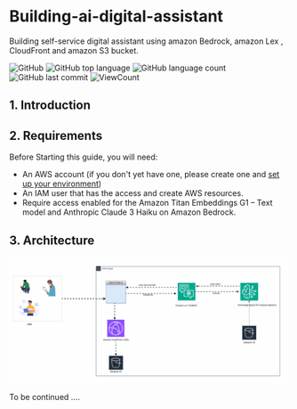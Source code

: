 # Building-ai-digital-assistant
Building self-service digital assistant using amazon Bedrock, amazon Lex , CloudFront and amazon S3 bucket.

![GitHub](https://img.shields.io/github/license/fermat01/Building-ai-digital-assistant?style=flat)
![GitHub top language](https://img.shields.io/github/languages/top/fermat01/Building-ai-digital-assistant?style=flat)
![GitHub language count](https://img.shields.io/github/languages/count/fermat01/Building-ai-digital-assistant?style=flat)
![GitHub last commit](https://img.shields.io/github/last-commit/fermat01/Building-ai-digital-assistant?style=flat)
![ViewCount](https://views.whatilearened.today/views/github/fermat01/Building-ai-digital-assistant.svg?cache=remove)


## 1. Introduction




## 2.  Requirements

Before Starting this guide, you will need:

- An AWS account (if you don't yet have one, please create one and [set up your environment](https://aws.amazon.com/getting-started/guides/setup-environment/))
- An IAM user that has the access and create AWS resources.
- Require access enabled for the Amazon Titan Embeddings G1 – Text model and Anthropic Claude 3 Haiku on Amazon Bedrock.


## 3. Architecture



 <img src="images/self-service-digital-assistant.gif" width=""/>

<br>

To be continued ....
